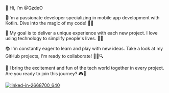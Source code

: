 

👋 Hi, I’m @GzdeO
  
💫I'm a passionate developer specializing in mobile app development with Kotlin. Dive into the magic of my code! 🚀📱

🌟 My goal is to deliver a unique experience with each new project. I love using technology to simplify people's lives. 🌈💡

📚 I'm constantly eager to learn and play with new ideas. Take a look at my GitHub projects, I'm ready to collaborate! 👨‍💻🔍

🎉 I bring the excitement and fun of the tech world together in every project. Are you ready to join this journey? 🎮🤝

[![linked-in-2668700_640](https://github.com/GzdeO/GzdeO/assets/137268577/1d52cf17-5060-47d7-ba33-b70298347d27)](https://www.linkedin.com/in/g%C3%B6zde-%C3%B6-70570a244)





